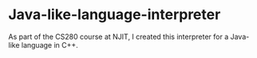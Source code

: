 # Java-like-language-interpreter
As part of the CS280 course at NJIT, I created this interpreter for a Java-like language in C++.
